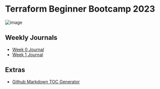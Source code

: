 # Terraform Beginner Bootcamp 2023

![image](https://github.com/koladiya/terraform-beginner-bootcamp-2023/assets/17511896/f8ff200f-c92f-4ada-a708-0309a0295fc9)

## Weekly Journals
- [Week 0 Journal](./journal/week0.md)
- [Week 1 Journal](./journal/week1.md)

## Extras
- [Github Markdown TOC Generator](https://ecotrust-canada.github.io/markdown-toc/)